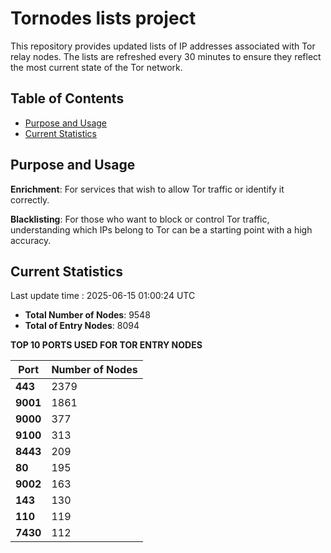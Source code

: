 # Tornodes lists project

This repository provides updated lists of IP addresses associated with Tor relay nodes. The lists are refreshed every 30 minutes to ensure they reflect the most current state of the Tor network.

## Table of Contents

- [Purpose and Usage](#purpose-and-usage)
- [Current Statistics](#current-statistics)


## Purpose and Usage

**Enrichment**: For services that wish to allow Tor traffic or identify it correctly.

**Blacklisting**: For those who want to block or control Tor traffic, understanding which IPs belong to Tor can be a starting point with a high accuracy.

## Current Statistics

Last update time : 2025-06-15 01:00:24 UTC

- **Total Number of Nodes**: 9548
- **Total of Entry Nodes**: 8094

**TOP 10 PORTS USED FOR TOR ENTRY NODES**

| **Port** | **Number of Nodes** |
|------|-----------------|
| **443**   | 2379  |
| **9001**   | 1861  |
| **9000**   | 377  |
| **9100**   | 313  |
| **8443**   | 209  |
| **80**   | 195  |
| **9002**   | 163  |
| **143**   | 130  |
| **110**   | 119  |
| **7430**   | 112  |


